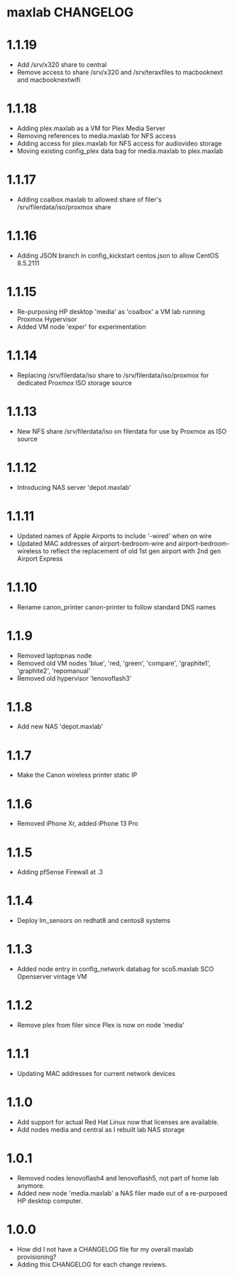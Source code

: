 
# maxlab CHANGELOG

# 1.1.19

* Add /srv/x320 share to central
* Remove access to share /srv/x320 and /srv/teraxfiles to macbooknext and macbooknextwifi

# 1.1.18

* Adding plex.maxlab as a VM for Plex Media Server
* Removing references to media.maxlab for NFS access
* Adding access for plex.maxlab for NFS access for audiovideo storage
* Moving existing config_plex data bag for media.maxlab to plex.maxlab

# 1.1.17

* Adding coalbox.maxlab to allowed share of filer's /srv/filerdata/iso/proxmox share

# 1.1.16

* Adding JSON branch in config_kickstart centos.json to allow CentOS 8.5.2111

# 1.1.15

* Re-purposing HP desktop 'media' as 'coalbox' a VM lab running Proxmox Hypervisor
* Added VM node 'exper' for experimentation

# 1.1.14

* Replacing /srv/filerdata/iso share to /srv/filerdata/iso/proxmox for dedicated Proxmox ISO storage source

# 1.1.13

* New NFS share /srv/filerdata/iso on filerdata for use by Proxmox as ISO source

# 1.1.12

* Introducing NAS server 'depot.maxlab'

# 1.1.11

* Updated names of Apple Airports to include '-wired' when on wire
* Updated MAC addresses of airport-bedroom-wire and airport-bedroom-wireless to reflect the replacement of old 1st gen airport with 2nd gen Airport Express

# 1.1.10

* Rename canon_printer canon-printer to follow standard DNS names

# 1.1.9

* Removed laptopnas node
* Removed old VM nodes 'blue', 'red, 'green', 'compare', 'graphite1', 'graphite2', 'repomanual'
* Removed old hypervisor 'lenovoflash3'

# 1.1.8

* Add new NAS 'depot.maxlab'

# 1.1.7

* Make the Canon wireless printer static IP

# 1.1.6

* Removed iPhone Xr, added iPhone 13 Pro

# 1.1.5

* Adding pfSense Firewall at .3

# 1.1.4

* Deploy lm_sensors on redhat8 and centos8 systems

# 1.1.3

* Added node entry in config_network databag for sco5.maxlab SCO Openserver vintage VM

# 1.1.2

* Remove plex from filer since Plex is now on node 'media'

# 1.1.1

* Updating MAC addresses for current network devices

# 1.1.0

* Add support for actual Red Hat Linux now that licenses are available.
* Add nodes media and central as I rebuilt lab NAS storage

# 1.0.1

* Removed nodes lenovoflash4 and lenovoflash5, not part of home lab anymore.
* Added new node 'media.maxlab' a NAS filer made out of a re-purposed HP desktop computer.

# 1.0.0

* How did I not have a CHANGELOG file for my overall maxlab provisioning?
* Adding this CHANGELOG for each change reviews.
